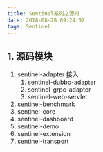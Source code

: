 ```yaml
---
title: Sentinel系列之源码
date: 2018-08-28 09:24:02
tags: Sentinel
---
```

## 1. 源码模块 ##
 1. sentinel-adapter 接入
	1. sentinel-dubbo-adapter
	2. sentinel-grpc-adapter
	3. sentinel-web-servlet
 2. sentinel-benchmark
 3. sentinel-core
 4. sentinel-dashboard
 5. sentinel-demo
 6. sentinel-extension
 7. sentinel-transport